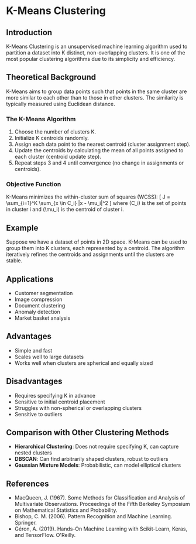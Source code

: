 # K-Means Clustering

## Introduction
K-Means Clustering is an unsupervised machine learning algorithm used to partition a dataset into K distinct, non-overlapping clusters. It is one of the most popular clustering algorithms due to its simplicity and efficiency.

## Theoretical Background
K-Means aims to group data points such that points in the same cluster are more similar to each other than to those in other clusters. The similarity is typically measured using Euclidean distance.

### The K-Means Algorithm
1. Choose the number of clusters K.
2. Initialize K centroids randomly.
3. Assign each data point to the nearest centroid (cluster assignment step).
4. Update the centroids by calculating the mean of all points assigned to each cluster (centroid update step).
5. Repeat steps 3 and 4 until convergence (no change in assignments or centroids).

### Objective Function
K-Means minimizes the within-cluster sum of squares (WCSS):
\[
J = \sum_{i=1}^K \sum_{x \in C_i} \|x - \mu_i\|^2
\]
where \(C_i\) is the set of points in cluster i and \(\mu_i\) is the centroid of cluster i.

## Example
Suppose we have a dataset of points in 2D space. K-Means can be used to group them into K clusters, each represented by a centroid. The algorithm iteratively refines the centroids and assignments until the clusters are stable.

## Applications
- Customer segmentation
- Image compression
- Document clustering
- Anomaly detection
- Market basket analysis

## Advantages
- Simple and fast
- Scales well to large datasets
- Works well when clusters are spherical and equally sized

## Disadvantages
- Requires specifying K in advance
- Sensitive to initial centroid placement
- Struggles with non-spherical or overlapping clusters
- Sensitive to outliers

## Comparison with Other Clustering Methods
- **Hierarchical Clustering**: Does not require specifying K, can capture nested clusters
- **DBSCAN**: Can find arbitrarily shaped clusters, robust to outliers
- **Gaussian Mixture Models**: Probabilistic, can model elliptical clusters

## References
- MacQueen, J. (1967). Some Methods for Classification and Analysis of Multivariate Observations. Proceedings of the Fifth Berkeley Symposium on Mathematical Statistics and Probability.
- Bishop, C. M. (2006). Pattern Recognition and Machine Learning. Springer.
- Géron, A. (2019). Hands-On Machine Learning with Scikit-Learn, Keras, and TensorFlow. O'Reilly. 